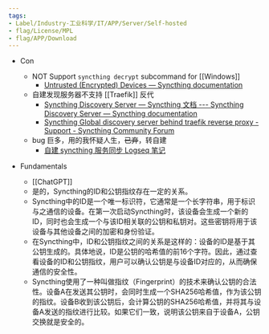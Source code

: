 ```yaml
---
tags:
- Label/Industry-工业科学/IT/APP/Server/Self-hosted
- flag/License/MPL
- flag/APP/Download
---
```


- Con
    - NOT Support `syncthing decrypt` subcommand for [[Windows]]
        - [Untrusted (Encrypted) Devices — Syncthing documentation](https://docs.syncthing.net/users/untrusted.html#decrypting-data)
    - 自建发现服务器不支持 [[Traefik]] 反代
        - [Syncthing Discovery Server — Syncthing 文档 --- Syncthing Discovery Server — Syncthing documentation](https://docs.syncthing.net/users/stdiscosrv.html#reverse-proxy-setup)
        - [Syncthing Global discovery server behind traefik reverse proxy - Support - Syncthing Community Forum](https://forum.syncthing.net/t/syncthing-global-discovery-server-behind-traefik-reverse-proxy/20922/10)
    - bug 巨多，用的我怀疑人生，~~已弃~~，转自建
        - [自建 syncthing 服务同步 Logseq 笔记](https://blog.haydenhayden.com/blog/syncthing-self-host)

- Fundamentals
    - [[ChatGPT]]
    - 是的，Syncthing的ID和公钥指纹存在一定的关系。
    - Syncthing中的ID是一个唯一标识符，它通常是一个长字符串，用于标识与之通信的设备。在第一次启动Syncthing时，该设备会生成一个新的ID，同时也会生成一个与该ID相关联的公钥和私钥对。这些密钥将用于该设备与其他设备之间的加密和身份验证。
    - 在Syncthing中，ID和公钥指纹之间的关系是这样的：设备的ID是基于其公钥生成的。具体地说，ID是公钥的哈希值的前16个字符。因此，通过查看设备的ID和公钥指纹，用户可以确认公钥是与设备ID对应的，从而确保通信的安全性。
    - Syncthing使用了一种叫做指纹（Fingerprint）的技术来确认公钥的合法性。设备A在发送其公钥时，会同时生成一个SHA256哈希值，作为该公钥的指纹。设备B收到该公钥后，会计算公钥的SHA256哈希值，并将其与设备A发送的指纹进行比较。如果它们一致，说明该公钥来自于设备A，公钥交换就是安全的。
